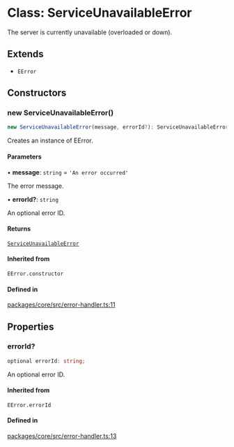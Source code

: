 # Class: ServiceUnavailableError

The server is currently unavailable (overloaded or down).

## Extends

- `EError`

## Constructors

### new ServiceUnavailableError()

```ts
new ServiceUnavailableError(message, errorId?): ServiceUnavailableError
```

Creates an instance of EError.

#### Parameters

• **message**: `string` = `'An error occurred'`

The error message.

• **errorId?**: `string`

An optional error ID.

#### Returns

[`ServiceUnavailableError`](ServiceUnavailableError.md)

#### Inherited from

`EError.constructor`

#### Defined in

[packages/core/src/error-handler.ts:11](https://github.com/vramework/vramework/blob/effbb4c429219b23928f1b1f0fcdb2fd3899355c/packages/core/src/error-handler.ts#L11)

## Properties

### errorId?

```ts
optional errorId: string;
```

An optional error ID.

#### Inherited from

`EError.errorId`

#### Defined in

[packages/core/src/error-handler.ts:13](https://github.com/vramework/vramework/blob/effbb4c429219b23928f1b1f0fcdb2fd3899355c/packages/core/src/error-handler.ts#L13)
